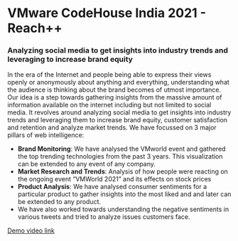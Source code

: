 # VMware CodeHouse India 2021 - **Reach++**

### **Analyzing social media to get insights into industry trends and leveraging to increase brand equity**

In the era of the Internet and people being able to express their views openly or anonymously about anything and everything, understanding what the audience is thinking about the brand becomes of utmost importance.
Our idea is a step towards gathering insights from the massive amount of information available on the internet including but not limited to social media.
It revolves around analyzing social media to get insights into industry trends and leveraging them to increase brand equity, customer satisfaction and retention and analyze market trends.
We have focussed on 3 major pillars of web intelligence: 
- **Brand Monitoring**: We have analysed the VMworld event and gathered the top trending technologies from the past 3 years. This visualization can be extended to any event of any company.
- **Market Research and Trends**: Analysis of how people were reacting on the ongoing event “VMWorld 2021” and its effects on stock prices
- **Product Analysis**: We have analysed consumer sentiments for a particular product to gather insights into the most liked and and later can be extended to any product. 
- We have also worked towards understanding the negative sentiments in various tweets and tried to analyze issues customers face.

[Demo video link](https://drive.google.com/file/d/1FnpGj0JZad0u5Qvdc1JwW07aHyQwN-cx/view?usp=sharing)
